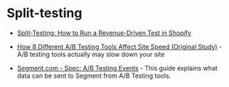 # Split-testing

- [Split-Testing: How to Run a Revenue-Driven Test in Shopify](https://www.shopify.com/partners/blog/how-to-split-test-in-shopify-to-increase-revenue)

- [How 8 Different A/B Testing Tools Affect Site Speed (Original Study)](http://conversionxl.com/testing-tools-site-speed/) - A/B testing tools actually may slow down your site

- [Segment.com - Spec: A/B Testing Events](https://segment.com/docs/spec/ab-testing/) - This guide explains what data can be sent to Segment from A/B Testing tools.
